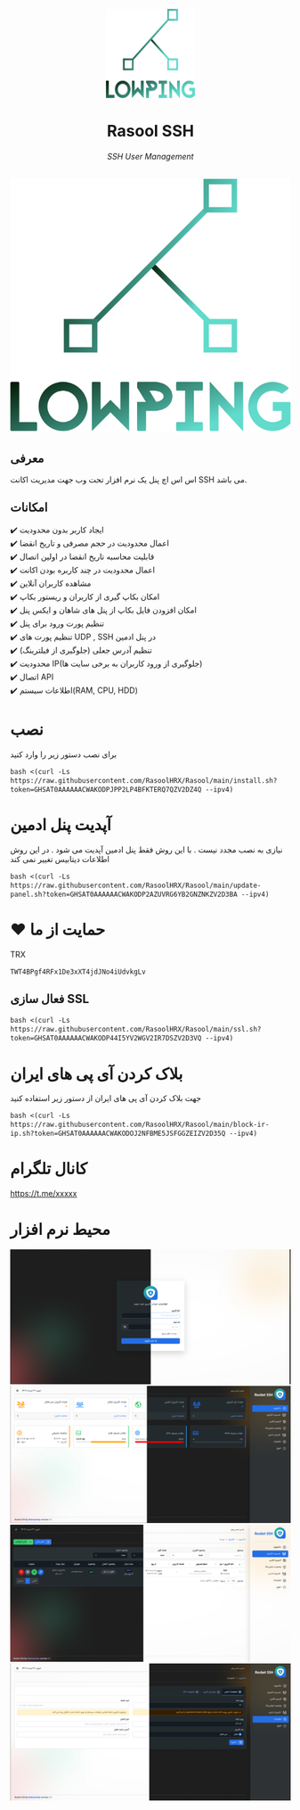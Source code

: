 <p align="center">
<picture>
<img width="160" height="160"  alt="XPanel" src="https://github.com/RasoolHRX/Rasool/blob/28044bbffe1c3ac2e5d5ab30206c1acb4b718cfb/images/logo.png">
</picture>
  </p> 
<p align="center">
<h1 align="center"/>Rasool SSH</h1>
<h6 align="center">SSH User Management<h6>
</p>

<p align="center">
<img alt="GitHub release (latest by date)" src="https://github.com/RasoolHRX/Rasool/blob/28044bbffe1c3ac2e5d5ab30206c1acb4b718cfb/images/logo.png">
</p>

## معرفی <br>

 اس اس اچ پنل یک نرم افزار تحت وب جهت مدیریت اکانت SSH می باشد.

## امکانات <br>

✔️ ایجاد کاربر بدون محدودیت <br>
✔️ اعمال محدودیت در حجم مصرفی و تاریخ انقضا<br>
✔️ قابلیت محاسبه تاریخ انقضا در اولین اتصال<br>
✔️ اعمال محدودیت در چند کاربره بودن اکانت<br>
✔️ مشاهده کاربران آنلاین<br>
✔️ امکان بکاپ گیری از کاربران و ریستور بکاپ<br>
✔️ امکان افزودن فایل بکاپ از پنل های شاهان و ایکس پنل<br>
✔️ تنظیم پورت ورود برای پنل<br>
✔️ تنظیم پورت های UDP , SSH در پنل ادمین<br>
✔️ تنظیم آدرس جعلی (جلوگیری از فیلترینگ) <br>
✔️ محدودیت IP(جلوگیری از ورود کاربران به برخی سایت ها)<br>
✔️ اتصال API<br>
✔️ اطلاعات سیستم(RAM, CPU, HDD)<br>

# نصب

برای نصب دستور زیر را وارد کنید<br>

```
bash <(curl -Ls https://raw.githubusercontent.com/RasoolHRX/Rasool/main/install.sh?token=GHSAT0AAAAAACWAKODPJPP2LP4BFKTERQ7QZV2DZ4Q --ipv4)
```

# آپدیت پنل ادمین

نیازی به نصب مجدد نیست . با این روش فقط پنل ادمین آپدیت می شود . در این روش اطلاعات دیتابیس تغییر نمی کند

```
bash <(curl -Ls https://raw.githubusercontent.com/RasoolHRX/Rasool/main/update-panel.sh?token=GHSAT0AAAAAACWAKODP2AZUVRG6YB2GNZNKZV2D3BA --ipv4)
```

# ❤️ حمایت از ما

TRX

```
TWT4BPgf4RFx1De3xXT4jdJNo4iUdvkgLv
```

## فعال سازی SSL

```
bash <(curl -Ls https://raw.githubusercontent.com/RasoolHRX/Rasool/main/ssl.sh?token=GHSAT0AAAAAACWAKODP44I5YV2WGV2IR7DSZV2D3VQ --ipv4)
```

# بلاک کردن آی پی های ایران

جهت بلاک کردن آی پی های ایران از دستور زیر استفاده کنید

```
bash <(curl -Ls https://raw.githubusercontent.com/RasoolHRX/Rasool/main/block-ir-ip.sh?token=GHSAT0AAAAAACWAKODOJ2NFBME5JSFGGZEIZV2D35Q --ipv4)
```

# کانال تلگرام

https://t.me/xxxxx

# محیط نرم افزار

![](images/1.png)
![](images/2.png)
![](images/3.png)
![](images/4.png)
